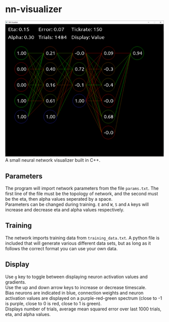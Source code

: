 # nn-visualizer
![img](https://raw.githubusercontent.com/gmbows/nn-visualizer/master/window.PNG)
A small neural network visualizer built in C++. <br>

## Parameters 
The program will import network parameters from the file `params.txt`.  The first line of the file must be the topology of network, and the second must be the eta, then alpha values seperated by a space. <br>
Parameters can be changed during training.  `E` and `W`, `S` and `A` keys will increase and decrease eta and alpha values respectively.

## Training
The network imports training data from `training_data.txt`.  A python file is included that will generate various different data sets, but as long as it follows the correct format you can use your own data.

## Display
Use `g` key to toggle between displaying neuron activation values and gradients.  <br>
Use the up and down arrow keys to increase or decrease timescale. <br> 
Bias neurons are indicated in blue, connection weights and neuron activation values are displayed on a purple-red-green spectrum (close to -1 is purple, close to 0 is red, close to 1 is green).   <br>
Displays number of trials, average mean squared error over last 1000 trials, eta, and alpha values. <br>
